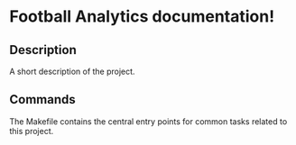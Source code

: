 # Football Analytics documentation!

## Description

A short description of the project.

## Commands

The Makefile contains the central entry points for common tasks related to this project.


